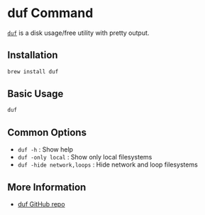 # duf Command

[`duf`](https://github.com/muesli/duf) is a disk usage/free utility with pretty output.

## Installation

```bash
brew install duf
```

## Basic Usage

```bash
duf
```

## Common Options

- `duf -h` : Show help
- `duf -only local` : Show only local filesystems
- `duf -hide network,loops` : Hide network and loop filesystems

## More Information

- [duf GitHub repo](https://github.com/muesli/duf)